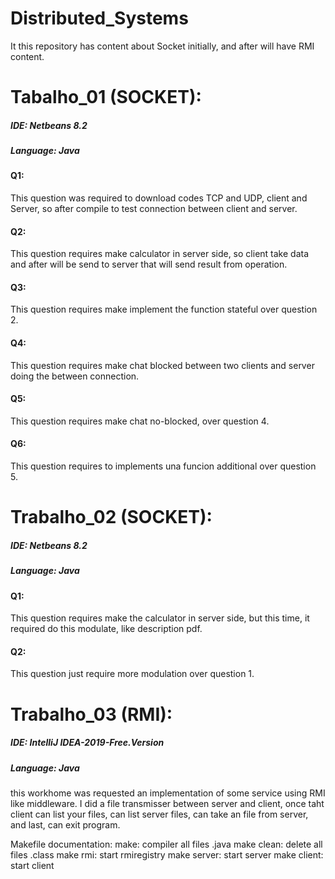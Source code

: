 # Distributed_Systems
It this repository has content about Socket initially, and after will have RMI content.
# Tabalho_01  (SOCKET):
##### IDE: Netbeans 8.2
##### Language: Java
#### Q1: 
This question was required to download codes TCP and UDP, client and Server, so after compile to test connection between client and server.
#### Q2: 
This question requires make calculator in server side, so client take data and after will be send to server that will send result from operation.
#### Q3: 
This question requires make implement the function stateful over question 2.
#### Q4: 
This question requires make chat blocked between two clients and server doing the between connection.
#### Q5: 
This question requires make chat no-blocked, over question 4.
#### Q6: 
This question requires to implements una funcion additional over question 5. 
# Trabalho_02 (SOCKET):
##### IDE: Netbeans 8.2
##### Language: Java
#### Q1: 
This question requires make the calculator in server side, but this time, it required do this modulate, like description pdf.
#### Q2: 
This question just require more modulation over question 1.
# Trabalho_03   (RMI):
##### IDE: IntelliJ IDEA-2019-Free.Version
##### Language: Java
this workhome was requested an implementation of some service using RMI like middleware.
I did a file transmisser between server and client, once taht client can list your files, can list server files, can take an file from server, and last, can exit program.

Makefile documentation:
make: compiler all files .java
make clean: delete all files .class
make rmi: start rmiregistry
make server: start server
make client: start client
